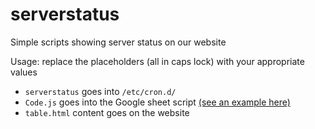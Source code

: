 # serverstatus
Simple scripts showing server status on our website

Usage: replace the placeholders (all in caps lock) with your appropriate values

 - `serverstatus` goes into `/etc/cron.d/`
 - `Code.js` goes into the Google sheet script [(see an example here)](https://docs.google.com/spreadsheets/d/1UznBmMKBqAqSR7Osiyov8mJLdAw98tY6hIcKyg9gGsU/edit?usp=sharing)
 - `table.html` content goes on the website